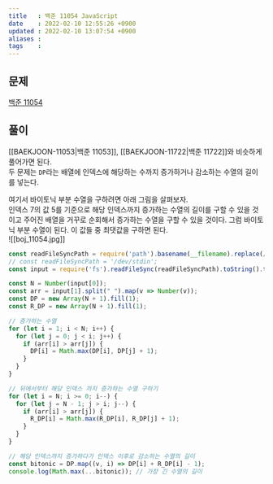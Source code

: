 ```yaml
---
title   : 백준 11054 JavaScript
date    : 2022-02-10 12:55:26 +0900
updated : 2022-02-10 13:07:54 +0900
aliases : 
tags    : 
---
```

## 문제
[백준 11054](https://www.acmicpc.net/problem/11054)

## 풀이
[[BAEKJOON-11053|백준 11053]], [[BAEKJOON-11722|백준 11722]]와 비슷하게 풀어가면 된다.    
두 문제는 `DP`라는 배열에 인덱스에 해당하는 수까지 증가하거나 감소하는 수열의 길이를 넣는다.

여기서 바이토닉 부분 수열을 구하려면 아래 그림을 살펴보자.  
인덱스 7의 값 5를 기준으로 해당 인덱스까지 증가하는 수열의 길이를 구할 수 있을 것이고 주어진 배열을 거꾸로 순회해서 증가하는 수열을 구할 수 있을 것이다.  그럼 바이토닉 부분 수열이 된다. 이 값들 중 최댓값을 구하면 된다.  
![[boj_11054.jpg]]

```javascript
const readFileSyncPath = require('path').basename(__filename).replace(/js$/, 'txt');
// const readFileSyncPath = '/dev/stdin';
const input = require('fs').readFileSync(readFileSyncPath).toString().trim().split("\n");

const N = Number(input[0]);
const arr = input[1].split(" ").map(v => Number(v));
const DP = new Array(N + 1).fill(1);
const R_DP = new Array(N + 1).fill(1);

// 증가하는 수열 
for (let i = 1; i < N; i++) {
  for (let j = 0; j < i; j++) {
    if (arr[i] > arr[j]) {
      DP[i] = Math.max(DP[i], DP[j] + 1);
    }
  }
}

// 뒤에서부터 해당 인덱스 까지 증가하는 수열 구하기
for (let i = N; i >= 0; i--) {
  for (let j = N - 1; j > i; j--) {
    if (arr[i] > arr[j]) {
      R_DP[i] = Math.max(R_DP[i], R_DP[j] + 1);
    }
  }
}

// 해당 인덱스까지 증가하다가 인덱스 이후로 감소하는 수열의 길이
const bitonic = DP.map((v, i) => DP[i] + R_DP[i] - 1);
console.log(Math.max(...bitonic)); // 가장 긴 수열의 길이 
```
